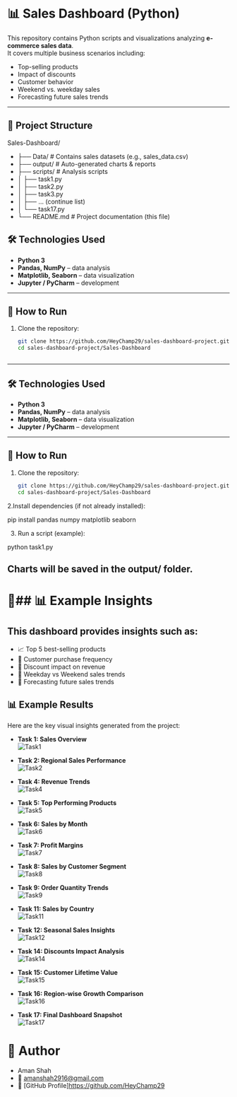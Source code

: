 # 📊 Sales Dashboard (Python)

This repository contains Python scripts and visualizations analyzing **e-commerce sales data**.  
It covers multiple business scenarios including:
- Top-selling products  
- Impact of discounts  
- Customer behavior  
- Weekend vs. weekday sales  
- Forecasting future sales trends  

---

## 📂 Project Structure



Sales-Dashboard/
* ├── Data/ # Contains sales datasets (e.g., sales_data.csv)
* ├── output/ # Auto-generated charts & reports
* ├── scripts/ # Analysis scripts
* │ ├── task1.py
* │ ├── task2.py
* │ ├── task3.py
* │ ├── … (continue list)
* │ └── task17.py
* └── README.md # Project documentation (this file)

## 🛠️ Technologies Used
- **Python 3**
- **Pandas, NumPy** – data analysis
- **Matplotlib, Seaborn** – data visualization
- **Jupyter / PyCharm** – development

---

## 🚀 How to Run
1. Clone the repository:
   ```bash
   git clone https://github.com/HeyChamp29/sales-dashboard-project.git
   cd sales-dashboard-project/Sales-Dashboard



---

## 🛠️ Technologies Used
- **Python 3**
- **Pandas, NumPy** – data analysis
- **Matplotlib, Seaborn** – data visualization
- **Jupyter / PyCharm** – development

---

## 🚀 How to Run
1. Clone the repository:
   ```bash
   git clone https://github.com/HeyChamp29/sales-dashboard-project.git
   cd sales-dashboard-project/Sales-Dashboard

2.Install dependencies (if not already installed):

pip install pandas numpy matplotlib seaborn

3. Run a script (example):

python task1.py


## Charts will be saved in the output/ folder.

# 📌## 📊 **Example Insights**

## **This dashboard provides insights such as:**

- 📈 Top 5 best-selling products  
- 🛒 Customer purchase frequency  
- 💸 Discount impact on revenue  
- 📅 Weekday vs Weekend sales trends  
- 🔮 Forecasting future sales trends  


## 📊 Example Results

Here are the key visual insights generated from the project:

- **Task 1: Sales Overview**  
  ![Task1](Sales-Dashboard/output/Task1.png)

- **Task 2: Regional Sales Performance**  
  ![Task2](Sales-Dashboard/output/Task2.png)

- **Task 4: Revenue Trends**  
  ![Task4](Sales-Dashboard/output/Task4.png)

- **Task 5: Top Performing Products**  
  ![Task5](Sales-Dashboard/output/Task5.png)

- **Task 6: Sales by Month**  
  ![Task6](Sales-Dashboard/output/Task6.png)

- **Task 7: Profit Margins**  
  ![Task7](Sales-Dashboard/output/Task7.png)

- **Task 8: Sales by Customer Segment**  
  ![Task8](Sales-Dashboard/output/Task8.png)

- **Task 9: Order Quantity Trends**  
  ![Task9](Sales-Dashboard/output/Task9.png)

- **Task 11: Sales by Country**  
  ![Task11](Sales-Dashboard/output/Task11.png)

- **Task 12: Seasonal Sales Insights**  
  ![Task12](Sales-Dashboard/output/Task12.png)

- **Task 14: Discounts Impact Analysis**  
  ![Task14](Sales-Dashboard/output/Task14.png)

- **Task 15: Customer Lifetime Value**  
  ![Task15](Sales-Dashboard/output/Task15.png)

- **Task 16: Region-wise Growth Comparison**  
  ![Task16](Sales-Dashboard/output/Task16.png)

- **Task 17: Final Dashboard Snapshot**  
  ![Task17](Sales-Dashboard/output/Task17.png)





# **👤 Author**

* Aman Shah
* 📧 [amanshah2916@gmail.com]()
* 🔗 [GitHub Profile]https://github.com/HeyChamp29


